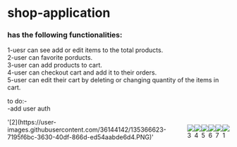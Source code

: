 # shop-application
 <h3>has the following functionalities:</h3>
 1-uesr can see add or edit items to the total products.<br>
 2-user can favorite porducts.<br>
 3-user can add products to cart.<br>
 4-user can checkout cart and add it to their orders.<br>
 5-user can edit their cart by deleting or changing quantity of the items in cart.<br>
 
 to do:-<br>
 -add user auth
 <br>
<div style="display:flex;">
'[2](https://user-images.githubusercontent.com/36144142/135366623-7195f6bc-3630-40df-866d-ed54aabde6d4.PNG)'
 
![3](https://user-images.githubusercontent.com/36144142/135366654-aa13bf3f-8392-4f22-8f69-e56c85fbe9ee.PNG)

![4](https://user-images.githubusercontent.com/36144142/135366660-d81469eb-d65e-489f-b396-47575a2ffb1c.PNG)

![5](https://user-images.githubusercontent.com/36144142/135366671-29f485d2-fc07-47ef-9878-293d2e898fc5.PNG)

![6](https://user-images.githubusercontent.com/36144142/135366678-83e0c6d1-13e1-41dd-b1b1-23fd72b78bf9.PNG)

![7](https://user-images.githubusercontent.com/36144142/135366685-1067990c-c398-44fc-a6d7-8afd4283c00e.PNG)

![1](https://user-images.githubusercontent.com/36144142/135366689-07b6aa23-aab2-4b51-b9b1-2708a41c409b.PNG)


</div>
